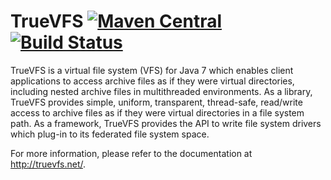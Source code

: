 # TrueVFS [![Maven Central](https://img.shields.io/maven-central/v/net.java.truevfs/truevfs-kernel-spec.svg)](http://search.maven.org/#search%7Cga%7C1%7Cg%3A%22net.java.truevfs%22) [![Build Status](https://api.travis-ci.org/christian-schlichtherle/truevfs.svg)](https://travis-ci.org/christian-schlichtherle/truevfs)

TrueVFS is a virtual file system (VFS) for Java 7 which enables client applications to access archive files as if they 
were virtual directories, including nested archive files in multithreaded environments.
As a library, TrueVFS provides simple, uniform, transparent, thread-safe, read/write access to archive files as if they 
were virtual directories in a file system path.
As a framework, TrueVFS provides the API to write file system drivers which plug-in to its federated file system space.

For more information, please refer to the documentation at http://truevfs.net/.
